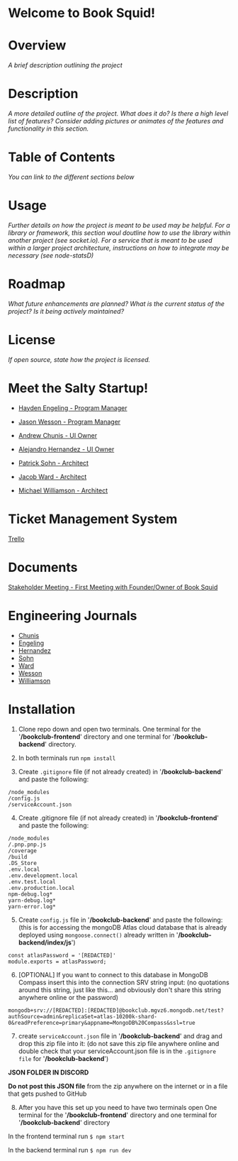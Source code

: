 # Welcome to Book Squid!

# Overview
_A brief description outlining the project_

# Description
_A more detailed outline of the project. What does it do? Is there a high level list of features? Consider adding pictures or animates of the features and functionality in this section._

# Table of Contents
_You can link to the different sections below_

# Usage
_Further details on how the project is meant to be used may be helpful. For a library or framework, this section woul doutline how to use the library within another project (see socket.io). For a service that is meant to be used within a larger project architecture, instructions on how to integrate may be necessary (see node-statsD)_

# Roadmap
_What future enhancements are planned? What is the current status of the project? Is it being actively maintained?_

# License
_If open source, state how the project is licensed._

# Meet the Salty Startup!
 - [Hayden Engeling - Program Manager](https://github.com/HaydenEngeling)
 - [Jason Wesson - Program Manager](https://github.com/jsnwesson)

 - [Andrew Chunis - UI Owner](https://github.com/chuniversity)
 - [Alejandro Hernandez - UI Owner](https://github.com/alejleon)

 - [Patrick Sohn - Architect](https://github.com/psohn12)
 - [Jacob Ward - Architect](https://github.com/smilinjake)
 - [Michael Williamson - Architect](https://github.com/mikethegrunt)

# Ticket Management System
[Trello](https://trello.com/b/UWWa2Ysg/salty-startup)

# Documents
[Stakeholder Meeting - First Meeting with Founder/Owner of Book Squid](https://docs.google.com/document/d/1XVfdVLdqtsF1fd_NCHRFCvf3jmnch034Duqoa-Q03HU/edit)

# Engineering Journals
- [Chunis]()
- [Engeling]()
- [Hernandez]()
- [Sohn]()
- [Ward]()
- [Wesson](https://gist.github.com/jsnwesson/a7fabe9e8f0e665a92be9dc1a7321ba1)
- [Williamson]()


# Installation
1. Clone repo down and open two terminals.
One terminal for the '**/bookclub-frontend**' directory and one terminal for '**/bookclub-backend**' directory.

2. In both terminals run `npm install`

3. Create `.gitignore` file (if not already created) in '**/bookclub-backend**' and paste the following:
```
/node_modules
/config.js
/serviceAccount.json
```
4. Create .gitignore file (if not already created) in '**/bookclub-frontend**' and paste the following:
```
/node_modules
/.pnp.pnp.js
/coverage
/build
.DS_Store
.env.local
.env.development.local
.env.test.local
.env.production.local
npm-debug.log*
yarn-debug.log*
yarn-error.log*
```

5. Create `config.js` file in '**/bookclub-backend**' and paste the following:
(this is for accessing the mongoDB Atlas cloud database that is already deployed using `mongoose.connect()` already written in '**/bookclub-backend/index/js**')
```
const atlasPassword = '[REDACTED]'
module.exports = atlasPassword;
```
6. [OPTIONAL] If you want to connect to this database in  MongoDB Compass insert this into the connection SRV string input:
(no quotations around this string, just like this... and obviously don't share this string anywhere online or the password)
```
mongodb+srv://[REDACTED]:[REDACTED]@bookclub.mgvz6.mongodb.net/test?authSource=admin&replicaSet=atlas-10200k-shard-0&readPreference=primary&appname=MongoDB%20Compass&ssl=true
```
7. create `serviceAccount.json` file in '**/bookclub-backend**' and drag and drop this zip file into it:
(do not save this zip file anywhere online and double check that your serviceAccount.json file is in the `.gitignore file` for '**/bookclub-backend**')

**JSON FOLDER IN DISCORD**

**Do not post this JSON file** from the zip anywhere on the internet or in a file that gets pushed to GitHub

8. After you have this set up you need to have two terminals open 
One terminal for the '**/bookclub-frontend**' directory and one terminal for '**/bookclub-backend**' directory

In the frontend terminal run `$ npm start`

In the backend terminal run `$ npm run dev`

